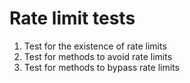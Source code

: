 # Rate limit tests

1. Test for the existence of rate limits 
2. Test for methods to avoid rate limits 
3. Test for methods to bypass rate limits
